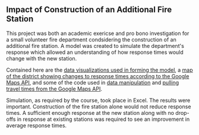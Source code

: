 ## Impact of Construction of an Additional Fire Station

This project was both an academic exericse and pro bono investigation for a small volunteer fire department condsidering the construction of an additional fire station.  A model was created to simulate the department's response which allowed an understanding of how response times would change with the new station.

Contained here are the [data visualizations used in forming the model](https://github.com/d-murphy/FireStationImpact/blob/master/ModelDesign.md), a [map of the district showing changes to response times according to the Google Maps API](https://github.com/d-murphy/FireStationImpact/blob/master/BuildMapImages.md), and some of the code used in [data manipulation](https://github.com/d-murphy/FireStationImpact/blob/master/DataManipulation.md) and [pulling travel times from the Google Maps API](https://github.com/d-murphy/FireStationImpact/blob/master/RMarkdownFiles/GoogleMapsTravelEstimates.Rmd).  

Simulation, as required by the course, took place in Excel.  The results were important.  Construction of the fire station alone would not reduce response times.  A sufficient enough response at the new station along with no drop-offs in response at existing stations was required to see an improvement in average response times.  
